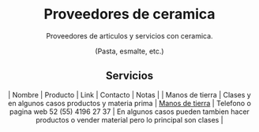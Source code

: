 <h1 align="center" style="margin-top: 0px;">Proveedores de ceramica</h1>
<p align="center" >Proveedores de articulos y servicios con ceramica.</p>
<p align="center" >(Pasta, esmalte, etc.)</p>

<div align="center" >
  
## Servicios
  
| Nombre | Producto | Link | Contacto | Notas |
| Manos de tierra | Clases y en algunos casos productos y materia prima | [Manos de tierra](https://www.manosdetierraceramica.mx/) | Telefono o pagina web 52 (55) 4196 27 37 | En algunos casos pueden tambien hacer productos o vender material pero lo principal son clases |
  
</div>

<h1 align="center" style="margin-top: 0px;"></h1>


